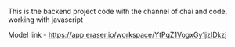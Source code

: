 

This is the backend project code with the channel of chai and code, working with javascript 

Model link  - https://app.eraser.io/workspace/YtPqZ1VogxGy1jzIDkzj